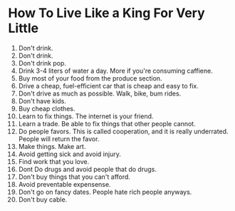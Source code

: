 # How To Live Like a King For Very Little

1. Don't drink.
2. Don't drink.
3. Don't drink pop.
4. Drink 3-4 liters of water a day. More if you're consuming caffiene.
5. Buy most of your food from the produce section.
6. Drive a cheap, fuel-efficient car that is cheap and easy to fix.
7. Don't drive as much as possible. Walk, bike, bum rides.
8. Don't have kids.
9. Buy cheap clothes.
10. Learn to fix things. The internet is your friend.
11. Learn a trade. Be able to fix things that other people cannot.
12. Do people favors. This is called cooperation, and it is really underrated. People will return the favor. 
13. Make things. Make art. 
14. Avoid getting sick and avoid injury. 
15. Find work that you love.
16. Dont Do drugs and avoid people that do drugs.
17. Don't buy things that you can't afford.
18. Avoid preventable expensense.
19. Don't go on fancy dates. People hate rich people anyways.
20. Don't buy cable. 
